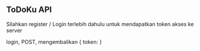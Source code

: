 ## ToDoKu API

Silahkan register / Login terlebih dahulu untuk mendapatkan token akses ke server

login, POST, mengembalikan
    {
        token: <token>
    }